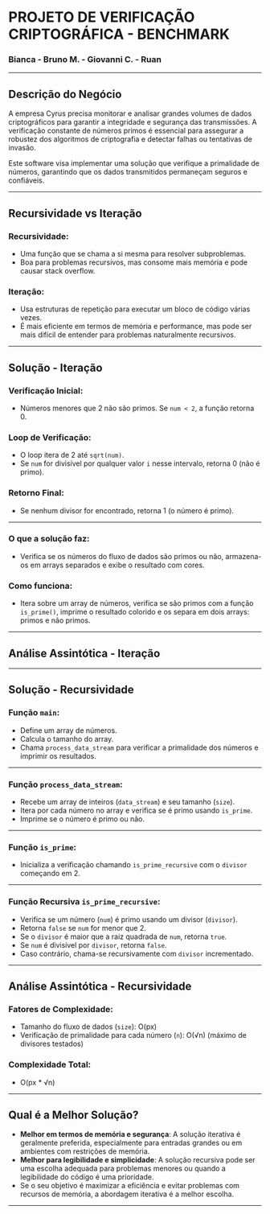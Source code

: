 # PROJETO DE VERIFICAÇÃO CRIPTOGRÁFICA - BENCHMARK

### Bianca - Bruno M. - Giovanni C. - Ruan

---

## Descrição do Negócio

A empresa Cyrus precisa monitorar e analisar grandes volumes de dados criptográficos para garantir a integridade e segurança das transmissões. A verificação constante de números primos é essencial para assegurar a robustez dos algoritmos de criptografia e detectar falhas ou tentativas de invasão.

Este software visa implementar uma solução que verifique a primalidade de números, garantindo que os dados transmitidos permaneçam seguros e confiáveis.

---

## Recursividade vs Iteração

### Recursividade:
- Uma função que se chama a si mesma para resolver subproblemas.
- Boa para problemas recursivos, mas consome mais memória e pode causar stack overflow.

### Iteração:
- Usa estruturas de repetição para executar um bloco de código várias vezes.
- É mais eficiente em termos de memória e performance, mas pode ser mais difícil de entender para problemas naturalmente recursivos.

---

## Solução - Iteração

### Verificação Inicial:
- Números menores que 2 não são primos. Se `num < 2`, a função retorna 0.

### Loop de Verificação:
- O loop itera de 2 até `sqrt(num)`.
- Se `num` for divisível por qualquer valor `i` nesse intervalo, retorna 0 (não é primo).

### Retorno Final:
- Se nenhum divisor for encontrado, retorna 1 (o número é primo).

---

### O que a solução faz:
- Verifica se os números do fluxo de dados são primos ou não, armazena-os em arrays separados e exibe o resultado com cores.

### Como funciona:
- Itera sobre um array de números, verifica se são primos com a função `is_prime()`, imprime o resultado colorido e os separa em dois arrays: primos e não primos.

---

## Análise Assintótica - Iteração

---

## Solução - Recursividade

### Função `main`:
- Define um array de números.
- Calcula o tamanho do array.
- Chama `process_data_stream` para verificar a primalidade dos números e imprimir os resultados.

---

### Função `process_data_stream`:
- Recebe um array de inteiros (`data_stream`) e seu tamanho (`size`).
- Itera por cada número no array e verifica se é primo usando `is_prime`.
- Imprime se o número é primo ou não.

---

### Função `is_prime`:
- Inicializa a verificação chamando `is_prime_recursive` com o `divisor` começando em 2.

---

### Função Recursiva `is_prime_recursive`:
- Verifica se um número (`num`) é primo usando um divisor (`divisor`).
- Retorna `false` se `num` for menor que 2.
- Se o `divisor` é maior que a raiz quadrada de `num`, retorna `true`.
- Se `num` é divisível por `divisor`, retorna `false`.
- Caso contrário, chama-se recursivamente com `divisor` incrementado.

---

## Análise Assintótica - Recursividade

### Fatores de Complexidade:
- Tamanho do fluxo de dados (`size`): O(px)
- Verificação de primalidade para cada número (`n`): O(√n) (máximo de divisores testados)

### Complexidade Total:
- O(px * √n)

---

## Qual é a Melhor Solução?

- **Melhor em termos de memória e segurança**: A solução iterativa é geralmente preferida, especialmente para entradas grandes ou em ambientes com restrições de memória.
- **Melhor para legibilidade e simplicidade**: A solução recursiva pode ser uma escolha adequada para problemas menores ou quando a legibilidade do código é uma prioridade.
- Se o seu objetivo é maximizar a eficiência e evitar problemas com recursos de memória, a abordagem iterativa é a melhor escolha.

---
